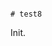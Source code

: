                                                                                                                                          # test8

Init.

